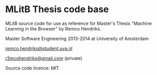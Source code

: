 MLitB Thesis code base
======================

MLitB source code for use as reference for Master's Thesis "Machine Learning in the Browser" by Remco Hendriks.

Master Software Engineering 2013-2014 at University of Amsterdam

remco.hendriks@student.uva.nl

r3mcohendriks@gmail.com (private)

Source code licence: MIT
